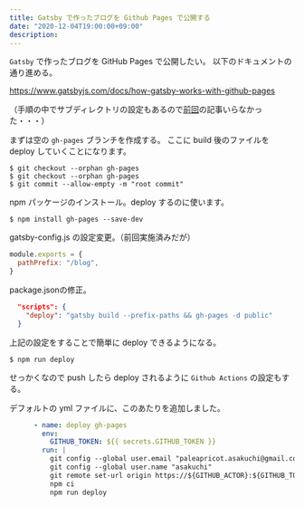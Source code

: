 ```yaml
---
title: Gatsby で作ったブログを Github Pages で公開する
date: "2020-12-04T19:00:00+09:00"
description:
---
```


`Gatsby` で作ったブログを GitHub Pages で公開したい。
以下のドキュメントの通り進める。

https://www.gatsbyjs.com/docs/how-gatsby-works-with-github-pages

（手順の中でサブディレクトリの設定もあるので<a href="../gatsby-sub-directory/">前回</a>の記事いらなかった・・・）

まずは空の `gh-pages` ブランチを作成する。
ここに build 後のファイルを deploy していくことになります。

```shell
$ git checkout --orphan gh-pages
$ git checkout --orphan gh-pages
$ git commit --allow-empty -m "root commit"
```

npm パッケージのインストール。deploy するのに使います。

```
$ npm install gh-pages --save-dev
```

gatsby-config.js の設定変更。（前回実施済みだが）

```js
module.exports = {
  pathPrefix: "/blog",
}
```

package.jsonの修正。

```json
  "scripts": {
    "deploy": "gatsby build --prefix-paths && gh-pages -d public"
  }
```

上記の設定をすることで簡単に deploy できるようになる。

```shell
$ npm run deploy
```

せっかくなので push したら deploy されるように `Github Actions` の設定もする。

<script src="https://gist-it.appspot.com/github/asakuchi/blog/blob/main/.github/workflows/main.yml"></script>

デフォルトの yml ファイルに、このあたりを追加しました。

```yml
      - name: deploy gh-pages
        env:
          GITHUB_TOKEN: ${{ secrets.GITHUB_TOKEN }}
        run: |
          git config --global user.email "paleapricot.asakuchi@gmail.com"
          git config --global user.name "asakuchi"
          git remote set-url origin https://${GITHUB_ACTOR}:${GITHUB_TOKEN}@github.com/${GITHUB_REPOSITORY}.git
          npm ci
          npm run deploy
```
